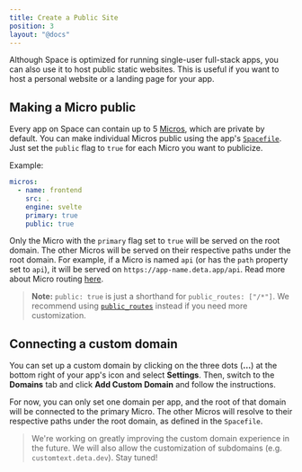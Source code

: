 ```yaml
---
title: Create a Public Site
position: 3
layout: "@docs"
---
```


Although Space is optimized for running single-user full-stack apps, you can also use it to host public static websites. This is useful if you want to host a personal website or a landing page for your app.

## Making a Micro public

Every app on Space can contain up to 5 [Micros](/docs/en/build/fundamentals/the-space-runtime/micros), which are private by default. You can make individual Micros public using the app's [`Spacefile`](/docs/en/build/fundamentals/the-space-runtime/about#the-spacefile). Just set the `public` flag to `true` for each Micro you want to publicize.

Example:

```yaml
micros:
  - name: frontend
    src: .
    engine: svelte
    primary: true
    public: true
```

Only the Micro with the `primary` flag set to `true` will be served on the root domain. The other Micros will be served on their respective paths under the root domain. For example, if a Micro is named `api` (or has the `path` property set to `api`), it will be served on `https://app-name.deta.app/api`. Read more about Micro routing [here](/docs/en/build/fundamentals/micros#micro-routing).


> __Note:__ `public: true` is just a shorthand for `public_routes: ["/*"]`. We recommend using [`public_routes`](/docs/en/reference/spacefile#public_routes) instead if you need more customization.

## Connecting a custom domain

You can set up a custom domain by clicking on the three dots (__…__) at the bottom right of your app's icon and select **Settings**. Then, switch to the **Domains** tab and click **Add Custom Domain** and follow the instructions.

For now, you can only set one domain per app, and the root of that domain will be connected to the primary Micro. The other Micros will resolve to their respective paths under the root domain, as defined in the `Spacefile`.

> We're working on greatly improving the custom domain experience in the future. We will also allow the customization of subdomains (e.g. `customtext.deta.dev`). Stay tuned!